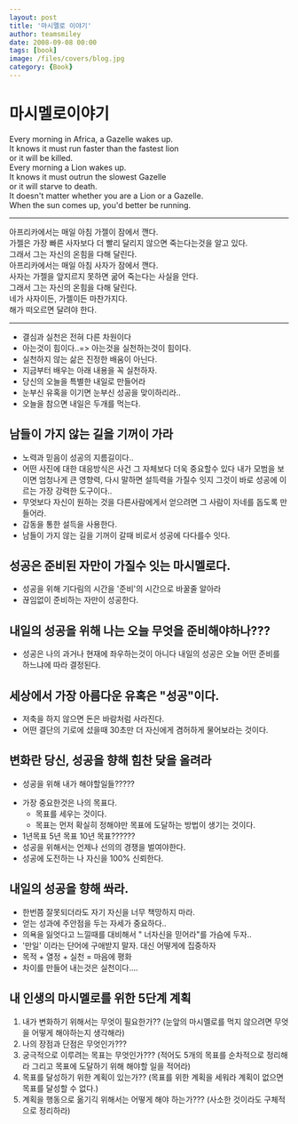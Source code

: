 ```yaml
---
layout: post
title: '마시멜로 이야기'
author: teamsmiley 
date: 2008-09-08 00:00
tags: [book]
image: /files/covers/blog.jpg
category: {Book}
---
```


# 마시멜로이야기

Every morning in Africa, a Gazelle wakes up.  
It knows it must run faster than the fastest lion  
or it will be killed.  
Every morning a Lion wakes up.  
It knows it must outrun the slowest Gazelle  
or it will starve to death.  
It doesn't matter whether you are a Lion or a Gazelle.  
When the sun comes up, you'd better be running. 
***
아프리카에서는 매일 아침 가젤이 잠에서 깬다.  
가젤은 가장 빠른 사자보다 더 빨리 달리지 않으면 죽는다는것을 알고 있다.  
그래서 그는 자신의 온힘을 다해 달린다.  
아프리카에서는 매일 아침 사자가 잠에서 깬다.  
사자는 가젤을 앞지르지 못하면 굶어 죽는다는 사실을 안다.  
그래서 그는 자신의 온힘을 다해 달린다.  
네가 사자이든, 가젤이든 마찬가지다.  
해가 떠오르면 달려야 한다.  
***


* 결심과 실천은 전혀 다른 차원이다 
* 아는것이 힘이다..=> 아는것을 실천하는것이 힘이다.
* 실천하지 않는 삶은 진정한 배움이 아닌다.
* 지금부터 배우는 아래 내용을 꼭 실천하자.
* 당신의 오늘을 특별한 내일로 만들어라
* 눈부신 유혹을 이기면 눈부신 성공을 맞이하리라..
* 오늘을 참으면 내일은 두개를 먹는다.

## 남들이 가지 않는 길을 기꺼이 가라
- 노력과 믿음이 성공의 지름길이다..
- 어떤 사진에 대한 대응방식은 사건 그 자체보다 더욱 중요할수 있다 내가 모범을 보이면 엄청나게 큰 영향력, 다시 말하면 설득력을 가질수 잇지 그것이 바로 성공에 이르는 가장 강력한 도구이다..
- 무엇보다 자신이 원하는 것을 다른사람에게서 얻으려면 그 사람이 자네를 돕도록 만들어라.
- 감동을 통한 설득을 사용한다.
- 남들이 가지 않는 길을 기꺼이 갈때 비로서 성공에 다다를수 잇다.

## 성공은 준비된 자만이 가질수 잇는 마시멜로다.
- 성공을 위해 기다림의 시간을 '준비'의 시간으로 바꿀줄 알아라
- 끊임없이 준비하는 자만이 성공한다.

## 내일의 성공을 위해 나는 오늘 무엇을 준비해야하나???

- 성공은 나의 과거나 현재에 좌우하는것이 아니다 내일의 성공은 오늘 어떤 준비를 하느냐에 따라 결정된다.

## 세상에서 가장 아름다운 유혹은 "성공"이다.
- 저축을 하지 않으면 돈은 바람처럼 사라진다.
- 어떤 결단의 기로에 섰을때 30초만 더 자신에게 겸허하게 물어보라는 것이다.

## 변화란 당신, 성공을 향해 힘찬 닺을 올려라
* 성공을 위해 내가 해야할일들?????
- 가장 중요한것은 나의 목표다.
    - 목표를 세우는 것이다.
    - 목표는 먼저 확실히 정해야만 목표에 도달하는 방법이 생기는 것이다.
- 1년목표 5년 목표 10년 목표??????
- 성공을 위해서는 언제나 선의의 경쟁을 벌여야한다.
- 성공에 도전하는 나 자신을 100% 신뢰한다.

## 내일의 성공을 향해 쏴라.
- 한번쯤 잘못되더라도 자기 자신을 너무 책망하지 마라.
- 얻는 성과에 주안점을 두는 자세가 중요하다..
- 의욕을 잃엇다고 느낄때를 대비해서 " 너자신을 믿어라"를 가슴에 두자..
- '만일' 이라는 단어에 구애받지 말자. 대신 어떻게에 집중하자
- 목적 + 열정 + 실천 = 마음에 평화
- 차이를 만들어 내는것은 실천이다....


## 내 인생의 마시멜로를 위한 5단계 계획

1. 내가 변화하기 위해서는 무엇이 필요한가??
(눈앞의 마시멜로를 먹지 않으려면 무엇을 어떻게 해야하는지 생각해라)
1. 나의 장점과 단점은 무엇인가???
1. 궁극적으로 이루려는 목표는 무엇인가???
(적어도 5개의 목표를 순차적으로 정리해라 그리고 목표에 도달하기 위해 해야할 일을 적어라)
1. 목표를 달성하기 위한 계획이 있는가??
(목표를 위한 계획을 세워라 계획이 없으면 목표를 달성할 수 없다.)
1. 계획을 행동으로 옮기긱 위해서는 어떻게 해야 하는가???
(사소한 것이라도 구체적으로 정리하라)